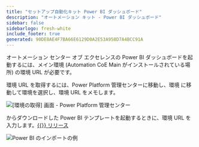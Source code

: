 ```yaml
---
title: "セットアップ自動化キット Power BI ダッシュボード"
description: "オートメーション キット - Power BI ダッシュボード"
sidebar: false
sidebarlogo: fresh-white
include_footer: true
generated: 90DE8AE4F7BA66E6129D0A2E53A958D7A4BCC91A
---
```


オートメーション センター オブ エクセレンスの Power BI ダッシュボードを起動するには、メイン環境 (Automation CoE Main がインストールされている場所) の環境 URL が必要です。

環境 URL を取得するには、Power Platform 管理センターに移動し、環境 に移動して環境を選択し、環境 URL をメモします。

![[環境の取得] 画面 - Power Platform 管理センター](/images/get-environment.png)

からダウンロードした Power BI テンプレートを起動するときに、環境 URL を入力します。[{{<product-name>}} リリース](https://github.com/microsoft/powercat-automation-kit/releases)

![Power BI のインポートの例](/images/power-bi-import.png)
